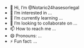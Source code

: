 - 👋 Hi, I’m @Notario24hasesorlegal
- 👀 I’m interested in ...
- 🌱 I’m currently learning ...
- 💞️ I’m looking to collaborate on ...
- 📫 How to reach me ...
- 😄 Pronouns: ...
- ⚡ Fun fact: ...

<!---
Notario24hasesorlegal/Notario24hasesorlegal is a ✨ special ✨ repository because its `README.md` (this file) appears on your GitHub profile.
You can click the Preview link to take a look at your changes.
--->
